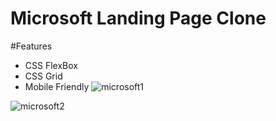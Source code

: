 # Microsoft Landing Page Clone
#Features<br>
- CSS FlexBox
- CSS Grid
- Mobile Friendly
![microsoft1](https://user-images.githubusercontent.com/67910259/123899971-d4437300-d985-11eb-8368-7495ba07d814.PNG)

![microsoft2](https://user-images.githubusercontent.com/67910259/123901494-a875bc80-d988-11eb-840e-04117f4f8930.PNG)

